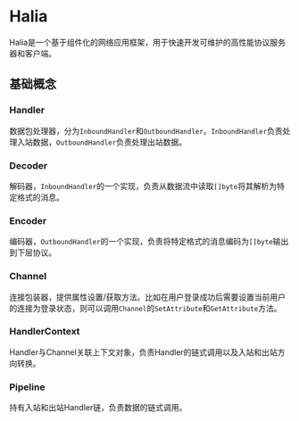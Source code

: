 # Halia

Halia是一个基于组件化的网络应用框架，用于快速开发可维护的高性能协议服务器和客户端。

## 基础概念

### Handler

数据包处理器，分为`InboundHandler`和`OutboundHandler`。`InboundHandler`负责处理入站数据，`OutboundHandler`负责处理出站数据。

### Decoder

解码器，`InboundHandler`的一个实现，负责从数据流中读取`[]byte`将其解析为特定格式的消息。

### Encoder

编码器，`OutboundHandler`的一个实现，负责将特定格式的消息编码为`[]byte`输出到下层协议。

### Channel

连接包装器，提供属性设置/获取方法。比如在用户登录成功后需要设置当前用户的连接为登录状态，则可以调用`Channel`的`SetAttribute`和`GetAttribute`方法。

### HandlerContext

Handler与Channel关联上下文对象，负责Handler的链式调用以及入站和出站方向转换。

### Pipeline

持有入站和出站Handler链，负责数据的链式调用。